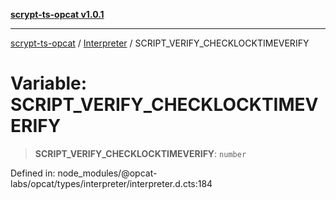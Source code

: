 [**scrypt-ts-opcat v1.0.1**](../../../README.md)

***

[scrypt-ts-opcat](../../../README.md) / [Interpreter](../README.md) / SCRIPT\_VERIFY\_CHECKLOCKTIMEVERIFY

# Variable: SCRIPT\_VERIFY\_CHECKLOCKTIMEVERIFY

> **SCRIPT\_VERIFY\_CHECKLOCKTIMEVERIFY**: `number`

Defined in: node\_modules/@opcat-labs/opcat/types/interpreter/interpreter.d.cts:184
